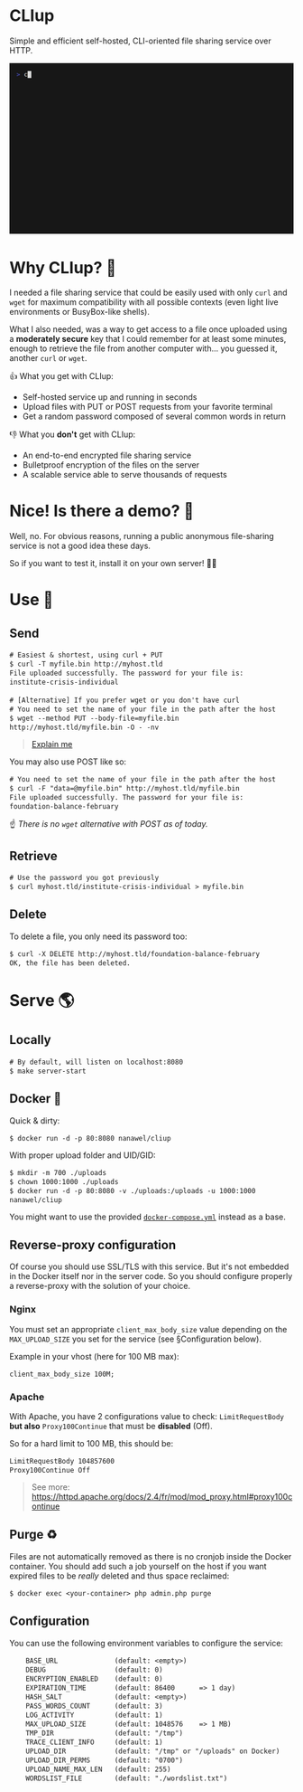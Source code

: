 CLIup
=====

Simple and efficient self-hosted, CLI-oriented file sharing service over HTTP.


![Demo](doc/demo.gif)


# Why CLIup? 🤔

I needed a file sharing service that could be easily used with only `curl` and `wget` for maximum
compatibility with all possible contexts (even light live environments or BusyBox-like shells).

What I also needed, was a way to get access to a file once uploaded using a **moderately secure** key
that I could remember for at least some minutes, enough to retrieve the file from another computer
with... you guessed it, another `curl` or `wget`.

👍 What you get with CLIup:

* Self-hosted service up and running in seconds
* Upload files with PUT or POST requests from your favorite terminal
* Get a random password composed of several common words in return

👎 What you **don't** get with CLIup:

* An end-to-end encrypted file sharing service
* Bulletproof encryption of the files on the server
* A scalable service able to serve thousands of requests


# Nice! Is there a demo? 👀

Well, no. For obvious reasons, running a public anonymous file-sharing service is not a good idea
these days.

So if you want to test it, install it on your own server! 👷‍♀️


# Use 🚀

## Send

```shell
# Easiest & shortest, using curl + PUT
$ curl -T myfile.bin http://myhost.tld
File uploaded successfully. The password for your file is:
institute-crisis-individual

# [Alternative] If you prefer wget or you don't have curl
# You need to set the name of your file in the path after the host
$ wget --method PUT --body-file=myfile.bin http://myhost.tld/myfile.bin -O - -nv
```

> [Explain me](https://explainshell.com/explain?cmd=wget+--method+PUT+--body-file%3D5MB.file+http%3A%2F%2Flocalhost%3A8080%2Fmyfile.bin+-O+-+-nv)

You may also use POST like so:

```shell
# You need to set the name of your file in the path after the host
$ curl -F "data=@myfile.bin" http://myhost.tld/myfile.bin
File uploaded successfully. The password for your file is:
foundation-balance-february
```

☝ _There is no `wget` alternative with POST as of today._

## Retrieve

```shell
# Use the password you got previously
$ curl myhost.tld/institute-crisis-individual > myfile.bin
```

## Delete

To delete a file, you only need its password too:

```shell
$ curl -X DELETE http://myhost.tld/foundation-balance-february
OK, the file has been deleted.
```


# Serve 🌎

## Locally

```shell
# By default, will listen on localhost:8080
$ make server-start
```

## Docker 🐳 

Quick & dirty:

```shell
$ docker run -d -p 80:8080 nanawel/cliup
```

With proper upload folder and UID/GID:

```shell
$ mkdir -m 700 ./uploads
$ chown 1000:1000 ./uploads
$ docker run -d -p 80:8080 -v ./uploads:/uploads -u 1000:1000 nanawel/cliup
```

You might want to use the provided [`docker-compose.yml`](./docker/docker-compose.yml) instead as a base.

## Reverse-proxy configuration

Of course you should use SSL/TLS with this service. But it's not embedded in the Docker itself
nor in the server code. So you should configure properly a reverse-proxy with the solution
of your choice.

### Nginx

You must set an appropriate `client_max_body_size` value depending on the `MAX_UPLOAD_SIZE` you
set for the service (see §Configuration below).

Example in your vhost (here for 100 MB max):

```
client_max_body_size 100M;
```

### Apache

With Apache, you have 2 configurations value to check: `LimitRequestBody` **but also** `Proxy100Continue`
that must be **disabled** (Off).

So for a hard limit to 100 MB, this should be:

```apacheconf
LimitRequestBody 104857600
Proxy100Continue Off
```

> See more: https://httpd.apache.org/docs/2.4/fr/mod/mod_proxy.html#proxy100continue

## Purge ♻

Files are not automatically removed as there is no cronjob inside the Docker container.
You should add such a job yourself on the host if you want expired files to be _really_
deleted and thus space reclaimed:

```shell
$ docker exec <your-container> php admin.php purge
```

## Configuration

You can use the following environment variables to configure the service:

```
    BASE_URL              (default: <empty>)
    DEBUG                 (default: 0)
    ENCRYPTION_ENABLED    (default: 0)
    EXPIRATION_TIME       (default: 86400      => 1 day)
    HASH_SALT             (default: <empty>)
    PASS_WORDS_COUNT      (default: 3)
    LOG_ACTIVITY          (default: 1)
    MAX_UPLOAD_SIZE       (default: 1048576    => 1 MB)
    TMP_DIR               (default: "/tmp")
    TRACE_CLIENT_INFO     (default: 1)
    UPLOAD_DIR            (default: "/tmp" or "/uploads" on Docker)
    UPLOAD_DIR_PERMS      (default: "0700")
    UPLOAD_NAME_MAX_LEN   (default: 255)
    WORDSLIST_FILE        (default: "./wordslist.txt")
```
